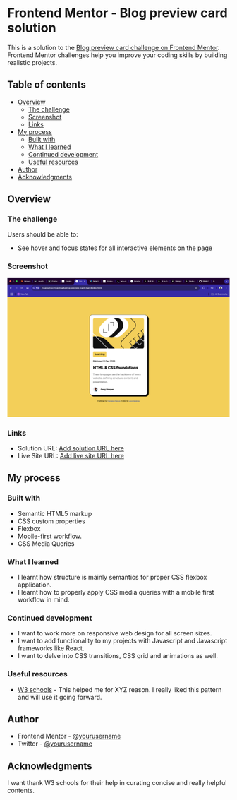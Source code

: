 # Frontend Mentor - Blog preview card solution

This is a solution to the [Blog preview card challenge on Frontend Mentor](https://www.frontendmentor.io/challenges/blog-preview-card-ckPaj01IcS). Frontend Mentor challenges help you improve your coding skills by building realistic projects. 

## Table of contents

- [Overview](#overview)
  - [The challenge](#the-challenge)
  - [Screenshot](#screenshot)
  - [Links](#links)
- [My process](#my-process)
  - [Built with](#built-with)
  - [What I learned](#what-i-learned)
  - [Continued development](#continued-development)
  - [Useful resources](#useful-resources)
- [Author](#author)
- [Acknowledgments](#acknowledgments)

## Overview

### The challenge

Users should be able to:

- See hover and focus states for all interactive elements on the page

### Screenshot

![](./assets/Screenshot/screenshot.png)

### Links

- Solution URL: [Add solution URL here](https://your-solution-url.com)
- Live Site URL: [Add live site URL here](https://your-live-site-url.com)

## My process

### Built with

- Semantic HTML5 markup
- CSS custom properties
- Flexbox
- Mobile-first workflow.
- CSS Media Queries

### What I learned
- I learnt how structure is mainly semantics for proper CSS flexbox application.
- I learnt how to properly apply CSS media queries with a mobile first workflow in mind.

### Continued development

- I want to work more on responsive web design for all screen sizes.
- I want to add functionality to my projects with Javascript and Javascript frameworks like React.
- I want to delve into CSS transitions, CSS grid and animations as well.


### Useful resources

- [W3 schools](https://www.w3schools.com) - This helped me for XYZ reason. I really liked this pattern and will use it going forward.

## Author
- Frontend Mentor - [@yourusername](https://www.frontendmentor.io/profile/beeAlmighty)
- Twitter - [@yourusername](https://www.twitter.com/Maduakonam67451)


## Acknowledgments
I want thank W3 schools for their help in curating concise and really helpful contents.
